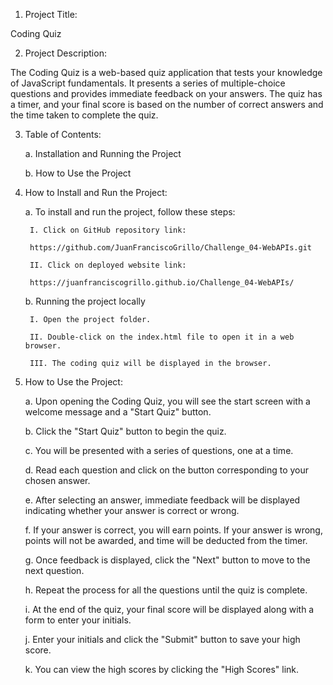 1. Project Title:

Coding Quiz

2. Project Description:

The Coding Quiz is a web-based quiz application that tests your knowledge of JavaScript fundamentals. It presents a series of multiple-choice questions and provides immediate feedback on your answers. The quiz has a timer, and your final score is based on the number of correct answers and the time taken to complete the quiz.

3. Table of Contents:

	a. Installation and Running the Project

	b. How to Use the Project

4. How to Install and Run the Project:

	a. To install and run the project, follow these steps:

		I. Click on GitHub repository link:
				
		https://github.com/JuanFranciscoGrillo/Challenge_04-WebAPIs.git
			
		II. Click on deployed website link:
				
		https://juanfranciscogrillo.github.io/Challenge_04-WebAPIs/

	b. Running the project locally

		I. Open the project folder.
		
		II. Double-click on the index.html file to open it in a web browser.

		III. The coding quiz will be displayed in the browser.

5. How to Use the Project:

	a. Upon opening the Coding Quiz, you will see the start screen with a welcome message and a "Start Quiz" button.

	b. Click the "Start Quiz" button to begin the quiz.

	c. You will be presented with a series of questions, one at a time.
	
	d. Read each question and click on the button corresponding to your chosen answer.

	e. After selecting an answer, immediate feedback will be displayed indicating whether your answer is correct or wrong.

	f. If your answer is correct, you will earn points. If your answer is wrong, points will not be awarded, and time will be deducted from the timer.

	g. Once feedback is displayed, click the "Next" button to move to the next question.

	h. Repeat the process for all the questions until the quiz is complete.

	i. At the end of the quiz, your final score will be displayed along with a form to enter your initials.

	j. Enter your initials and click the "Submit" button to save your high score.

	k. You can view the high scores by clicking the "High Scores" link.
